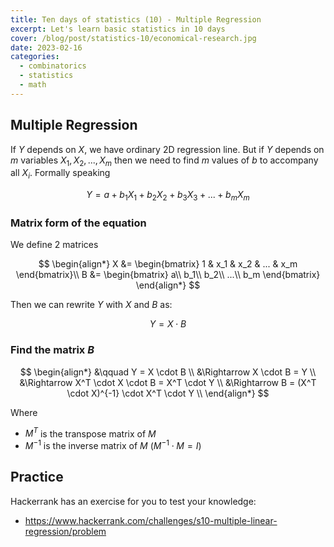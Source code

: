 ```yaml
---
title: Ten days of statistics (10) - Multiple Regression
excerpt: Let's learn basic statistics in 10 days
cover: /blog/post/statistics-10/economical-research.jpg
date: 2023-02-16
categories:
  - combinatorics
  - statistics
  - math
---
```


## Multiple Regression

If $Y$ depends on $X$, we have ordinary 2D regression line.
But if $Y$ depends on $m$ variables $X_1, X_2, ..., X_m$ then we need to find
$m$ values of $b$ to accompany all $X_i$. Formally speaking

$$
Y = a+b_1X_1+b_2X_2+b_3X_3+...+b_mX_m
$$

### Matrix form of the equation

We define 2 matrices

$$
\begin{align*}
X &=
\begin{bmatrix}
1 & x_1 & x_2 & ... & x_m
\end{bmatrix}\\
B &=
\begin{bmatrix}
a\\
b_1\\
b_2\\
...\\
b_m
\end{bmatrix}
\end{align*}
$$

Then we can rewrite $Y$ with $X$ and $B$ as:

$$
Y = X \cdot B
$$

### Find the matrix $B$

$$
\begin{align*}
&\qquad Y = X \cdot B \\
&\Rightarrow X \cdot B = Y \\
&\Rightarrow X^T \cdot X \cdot B = X^T \cdot Y \\
&\Rightarrow B = (X^T \cdot X)^{-1} \cdot X^T \cdot Y \\
\end{align*}
$$

Where

- $M^T$ is the transpose matrix of $M$
- $M^{-1}$ is the inverse matrix of $M$ ($M^{-1} \cdot M = I$)

## Practice

Hackerrank has an exercise for you to test your knowledge:

- https://www.hackerrank.com/challenges/s10-multiple-linear-regression/problem
